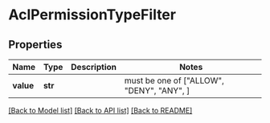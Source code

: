 # AclPermissionTypeFilter


## Properties
Name | Type | Description | Notes
------------ | ------------- | ------------- | -------------
**value** | **str** |  |  must be one of ["ALLOW", "DENY", "ANY", ]

[[Back to Model list]](../README.md#documentation-for-models) [[Back to API list]](../README.md#documentation-for-api-endpoints) [[Back to README]](../README.md)


